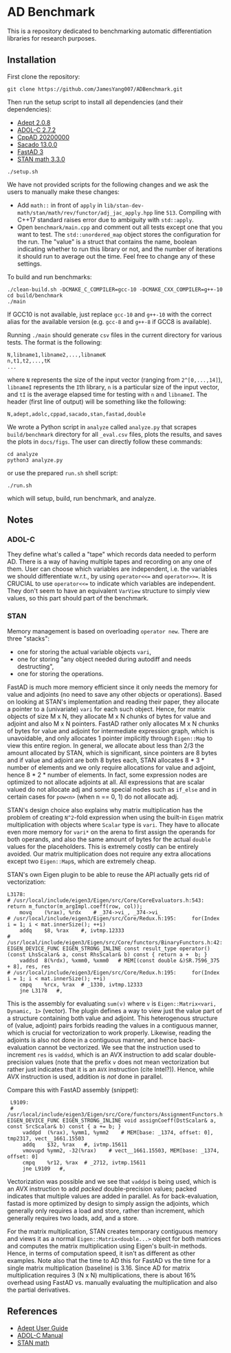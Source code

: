 # AD Benchmark

This is a repository dedicated to benchmarking automatic differentiation libraries for research purposes.

## Installation

First clone the repository:
```
git clone https://github.com/JamesYang007/ADBenchmark.git
```

Then run the setup script to install all dependencies (and their dependencies):
- [Adept 2.0.8](http://www.met.reading.ac.uk/clouds/adept/)
- [ADOL-C 2.7.2](https://github.com/coin-or/ADOL-C)
- [CppAD 20200000](https://coin-or.github.io/CppAD/doc/cppad.htm)
- [Sacado 13.0.0](https://github.com/trilinos/Trilinos/tree/master/packages/sacado)
- [FastAD 3](https://github.com/JamesYang007/FastAD)
- [STAN math 3.3.0](https://github.com/stan-dev/math)

```
./setup.sh
```

We have not provided scripts for the following changes and we ask the users to manually make these changes:
- Add `math::` in front of `apply` in `lib/stan-dev-math/stan/math/rev/functor/adj_jac_apply.hpp` line `513`.
  Compiling with C++17 standard raises error due to ambiguity with `std::apply`.
- Open `benchmark/main.cpp` and comment out all tests except one that you want to test.
  The `std::unordered_map` object stores the configuration for the run.
  The "value" is a struct that contains the name, boolean indicating whether to run this library or not,
  and the number of iterations it should run to average out the time.
  Feel free to change any of these settings.

To build and run benchmarks:
```
./clean-build.sh -DCMAKE_C_COMPILER=gcc-10 -DCMAKE_CXX_COMPILER=g++-10
cd build/benchmark
./main
```
If GCC10 is not available, just replace `gcc-10` and `g++-10` with the correct alias for the available version
(e.g. `gcc-8` and `g++-8` if GCC8 is available).

Running `./main` should generate `csv` files in the current directory for various tests.
The format is the following:
```
N,libname1,libname2,...,libnameK
n,t1,t2,...,tK
...
```
where `N` represents the size of the input vector (ranging from `2^[0,...,14]`),
`libnameI` represents the `I`th library,
`n` is a particular size of the input vector,
and `tI` is the average elapsed time for testing with `n` and `libnameI`.
The header (first line of output) will be something like the following:
```
N,adept,adolc,cppad,sacado,stan,fastad,double
```

We wrote a Python script in `analyze` called `analyze.py` that 
scrapes `build/benchmark` directory for all `_eval.csv` files,
plots the results, and saves the plots in `docs/figs`.
The user can directly follow these commands:
```
cd analyze
python3 analyze.py
```
or use the prepared `run.sh` shell script:
```
./run.sh
```
which will setup, build, run benchmark, and analyze.

## Notes

### ADOL-C

They define what's called a "tape" which records data needed to perform AD.
There is a way of having multiple tapes and recording on any one of them.
User can choose which variables are independent, 
i.e. the variables we should differentiate w.r.t., by using `operator<<=` and `operator>>=`.
It is CRUCIAL to use `operator<<=` to indicate which variables are independent.
They don't seem to have an equivalent `VarView` structure to simply view values,
so this part should part of the benchmark.

### STAN

Memory management is based on overloading `operator new`.
There are three "stacks": 
- one for storing the actual variable objects `vari`,
- one for storing "any object needed during autodiff and needs destructing",
- one for storing the operations.

FastAD is much more memory efficient since it only needs 
the memory for value and adjoints (no need to save any other objects or operations).
Based on looking at STAN's implementation and reading their paper,
they allocate a pointer to a (univariate) `vari` for each such object.
Hence, for matrix objects of size M x N, they allocate M x N chunks of bytes for value and adjoint 
and also M x N pointers.
FastAD rather only allocates M x N chunks of bytes for value and adjoint for intermediate expression graph, 
which is unavoidable, and only allocates 1 pointer implicitly through `Eigen::Map` to view this entire region.
In general, we allocate about less than 2/3 the amount allocated by STAN, which is significant,
since pointers are 8 bytes and if value and adjoint are both 8 bytes each, STAN allocates 8 * 3 * number of elements
and we only require allocations for value and adjoint, hence 8 * 2 * number of elements.
In fact, some expression nodes are optimized to not allocate adjoints at all.
All expressions that are scalar valued do not allocate adj and some special nodes such as `if_else` 
and in certain cases for `pow<n>` (when n == 0, 1) do not allocate adj.

STAN's design choice also explains why matrix multiplication has the problem of creating `N^2`-fold expression
when using the built-in `Eigen` matrix multiplication with objects where `Scalar` type is `vari`.
They have to allocate even more memory for `vari*` on the arena to first assign the operands for both operands,
and also the same amount of bytes for the actual `double` values for the placeholders.
This is extremely costly can be entirely avoided.
Our matrix multiplication does not require any extra allocations except two `Eigen::Map`s,
which are extremely cheap.

STAN's own Eigen plugin to be able to reuse the API actually gets rid of vectorization:
```
L3178:
# /usr/local/include/eigen3/Eigen/src/Core/CoreEvaluators.h:543:     return m_functor(m_argImpl.coeff(row, col));
    movq    (%rax), %rdx    # _374->vi_, _374->vi_
# /usr/local/include/eigen3/Eigen/src/Core/Redux.h:195:     for(Index i = 1; i < mat.innerSize(); ++i)
    addq    $8, %rax    #, ivtmp.12333
# /usr/local/include/eigen3/Eigen/src/Core/functors/BinaryFunctors.h:42:   EIGEN_DEVICE_FUNC EIGEN_STRONG_INLINE const result_type operator() (const LhsScalar& a, const RhsScalar& b) const { return a +  b; }
    vaddsd  8(%rdx), %xmm0, %xmm0   # MEM[(const double &)SR.7596_375 + 8], res, res
# /usr/local/include/eigen3/Eigen/src/Core/Redux.h:195:     for(Index i = 1; i < mat.innerSize(); ++i)
    cmpq    %rcx, %rax  # _1330, ivtmp.12333
    jne L3178   #,
```
This is the assembly for evaluating `sum(v)` where `v` is `Eigen::Matrix<vari, Dynamic, 1>` (vector).
The plugin defines a way to view just the value part of a structure containing both value and adjoint.
This heterogenous structure of (value, adjoint) pairs forbids reading the values in a contiguous manner,
which is crucial for vectorization to work properly.
Likewise, reading the adjoints is also not done in a contiguous manner, and hence back-evaluation cannot be vectorized.
We see that the instruction used to increment `res` is `vaddsd`,
which is an AVX instruction to add scalar double-precision values
(note that the prefix `v` does not mean vectorization but rather just indicates that it is an `AVX` instruction (cite Intel?)).
Hence, while AVX instruction is used, addition is _not_ done in parallel.

Compare this with FastAD assembly (snippet):
```
 L9109:
 # /usr/local/include/eigen3/Eigen/src/Core/functors/AssignmentFunctors.h:49:   EIGEN_DEVICE_FUNC EIGEN_STRONG_INLINE void assignCoeff(DstScalar& a, const SrcScalar& b) const { a += b; }
     vaddpd  (%rax), %ymm1, %ymm2    # MEM[base: _1374, offset: 0], tmp2317, vect__1661.15503
     addq    $32, %rax   #, ivtmp.15611
     vmovupd %ymm2, -32(%rax)    # vect__1661.15503, MEM[base: _1374, offset: 0]
     cmpq    %r12, %rax  # _2712, ivtmp.15611
     jne L9109   #,
```
Vectorization was possible and we see that `vaddpd` is being used,
which is an AVX instruction to add _packed_ double-precision values;
packed indicates that multiple values are added in parallel.
As for back-evaluation, fastad is more optimized by design to simply assign the adjoints,
which generally only requires a load and store, rather than increment, 
which generally requires two loads, add, and a store.

For the matrix multiplication, STAN creates temporary contiguous memory and views it as a normal `Eigen::Matrix<double...>`
object for both matrices and computes the matrix multiplication using Eigen's built-in methods.
Hence, in terms of computation speed, it isn't as different as other examples.
Note also that the time to AD this for FastAD vs the time for a single matrix multiplication (baseline) is 3.16.
Since AD for matrix multiplication requires 3 (N x N) multiplications, there is about 16% overhead using FastAD vs. 
manually evaluating the multiplication and also the partial derivatives.

## References
- [Adept User Guide](http://www.met.reading.ac.uk/clouds/adept/adept_documentation_2.0.8.pdf)
- [ADOL-C Manual](https://github.com/coin-or/ADOL-C/blob/master/ADOL-C/doc/adolc-manual.pdf)
- [STAN math](https://arxiv.org/pdf/1509.07164.pdf)
